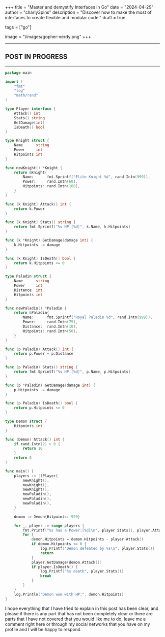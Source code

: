 +++
title = "Master and demystify Interfaces in Go"
date = "2024-04-29"
author = "charly3pins"
description = "Discover how to make the most of interfaces to create flexible and modular code."
draft = true

tags = ["go"]

image = "/images/gopher-nerdy.png"
+++

---

## **POST IN PROGRESS**

---

```go
package main

import (
	"fmt"
	"log"
	"math/rand"
)

type Player interface {
	Attack() int
	Stats() string
	GetDamage(int)
	IsDeath() bool
}

type Knight struct {
	Name      string
	Power     int
	Hitpoints int
}

func newKnight() *Knight {
	return &Knight{
		Name:      fmt.Sprintf("Elite Knight %d", rand.Intn(999)),
		Power:     rand.Intn(60),
		Hitpoints: rand.Intn(100),
	}
}

func (k Knight) Attack() int {
	return k.Power
}

func (k Knight) Stats() string {
	return fmt.Sprintf("%s HP:[%d]", k.Name, k.Hitpoints)
}

func (k *Knight) GetDamage(damage int) {
	k.Hitpoints -= damage
}

func (k Knight) IsDeath() bool {
	return k.Hitpoints <= 0
}

type Paladin struct {
	Name      string
	Power     int
	Distance  int
	Hitpoints int
}

func newPaladin() *Paladin {
	return &Paladin{
		Name:      fmt.Sprintf("Royal Paladin %d", rand.Intn(999)),
		Power:     rand.Intn(75),
		Distance:  rand.Intn(10),
		Hitpoints: rand.Intn(50),
	}
}

func (p Paladin) Attack() int {
	return p.Power + p.Distance
}

func (p Paladin) Stats() string {
	return fmt.Sprintf("%s HP:[%d]", p.Name, p.Hitpoints)
}

func (p *Paladin) GetDamage(damage int) {
	p.Hitpoints -= damage
}

func (p Paladin) IsDeath() bool {
	return p.Hitpoints <= 0
}

type Demon struct {
	Hitpoints int
}

func (Demon) Attack() int {
	if rand.Intn(2) > 0 {
		return 10
	}
	return 0
}

func main() {
	players := []Player{
		newKnight(),
		newKnight(),
		newKnight(),
		newPaladin(),
		newPaladin(),
		newPaladin(),
	}

	demon := Demon{Hitpoints: 999}

	for _, player := range players {
		fmt.Printf("%s has a Power:[%d]\n", player.Stats(), player.Attack())
		for {
			demon.Hitpoints = demon.Hitpoints - player.Attack()
			if demon.Hitpoints <= 0 {
				log.Printf("Demon defeated by %s\n", player.Stats())
				return
			}
			player.GetDamage(demon.Attack())
			if player.IsDeath() {
				log.Printf("%s death", player.Stats())
				break
			}
		}
	}
	log.Println("Demon won with HP:", demon.Hitpoints)
}
```

I hope everything that I have tried to explain in this post has been clear, and please if there is any part that has not been completely clear or there are parts that I have not covered that you would like me to do, leave me a comment right here or through my social networks that you have on my profile and I will be happy to respond.
